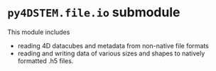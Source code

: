 # `py4DSTEM.file.io` submodule

This module includes
- reading 4D datacubes and metadata from non-native file formats
- reading and writing data of various sizes and shapes to natively formatted .h5 files.


